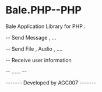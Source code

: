 # Bale.PHP--PHP

Bale Application Library for PHP :

-- Send Message , ... 

-- Send File , Audio , ....

-- Receive user information

-- ...... --

------- Developed by AGC007 -------
